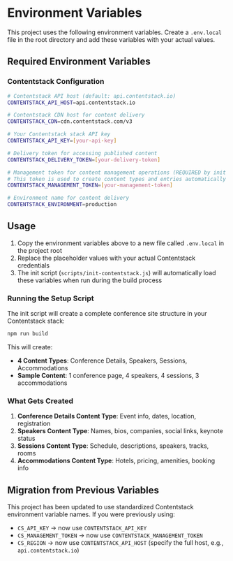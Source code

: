 # Environment Variables

This project uses the following environment variables. Create a `.env.local` file in the root directory and add these variables with your actual values.

## Required Environment Variables

### Contentstack Configuration

```bash
# Contentstack API host (default: api.contentstack.io)
CONTENTSTACK_API_HOST=api.contentstack.io

# Contentstack CDN host for content delivery
CONTENTSTACK_CDN=cdn.contentstack.com/v3

# Your Contentstack stack API key
CONTENTSTACK_API_KEY=[your-api-key]

# Delivery token for accessing published content
CONTENTSTACK_DELIVERY_TOKEN=[your-delivery-token]

# Management token for content management operations (REQUIRED by init script)
# This token is used to create content types and entries automatically
CONTENTSTACK_MANAGEMENT_TOKEN=[your-management-token]

# Environment name for content delivery
CONTENTSTACK_ENVIRONMENT=production
```

## Usage

1. Copy the environment variables above to a new file called `.env.local` in the project root
2. Replace the placeholder values with your actual Contentstack credentials
3. The init script (`scripts/init-contentstack.js`) will automatically load these variables when run during the build process

### Running the Setup Script

The init script will create a complete conference site structure in your Contentstack stack:

```bash
npm run build
```

This will create:
- **4 Content Types**: Conference Details, Speakers, Sessions, Accommodations
- **Sample Content**: 1 conference page, 4 speakers, 4 sessions, 3 accommodations

### What Gets Created

1. **Conference Details Content Type**: Event info, dates, location, registration
2. **Speakers Content Type**: Names, bios, companies, social links, keynote status
3. **Sessions Content Type**: Schedule, descriptions, speakers, tracks, rooms
4. **Accommodations Content Type**: Hotels, pricing, amenities, booking info

## Migration from Previous Variables

This project has been updated to use standardized Contentstack environment variable names. If you were previously using:

- `CS_API_KEY` → now use `CONTENTSTACK_API_KEY`
- `CS_MANAGEMENT_TOKEN` → now use `CONTENTSTACK_MANAGEMENT_TOKEN`  
- `CS_REGION` → now use `CONTENTSTACK_API_HOST` (specify the full host, e.g., `api.contentstack.io`)